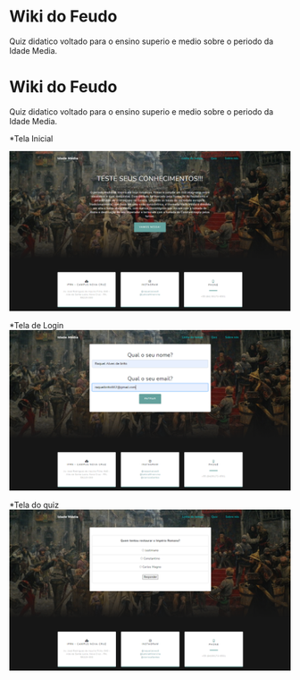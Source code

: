 # Wiki do Feudo

Quiz didatico voltado para o ensino superio e medio sobre o periodo da Idade Media.


# Wiki do Feudo

Quiz didatico voltado para o ensino superio e medio sobre o periodo da Idade Media.

*Tela Inicial

<img src="https://github.com/RaquelABrito/Wiki-do-Feudo/blob/master/img/tela1.png?raw=true" alt="Tela inicial"/>

*Tela de Login
<img src="https://github.com/RaquelABrito/Wiki-do-Feudo/blob/master/img/telaLogin.png?raw=true" alt="tela de login"/>


*Tela do quiz
<img src="https://github.com/RaquelABrito/Wiki-do-Feudo/blob/master/img/telaQuiz.png?raw=true" alt="tela quiz"/>
